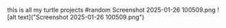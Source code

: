 this is all my turtle projects
#random Screenshot 2025-01-26 100509.png
![alt text]("Screenshot 2025-01-26 100509.png")
